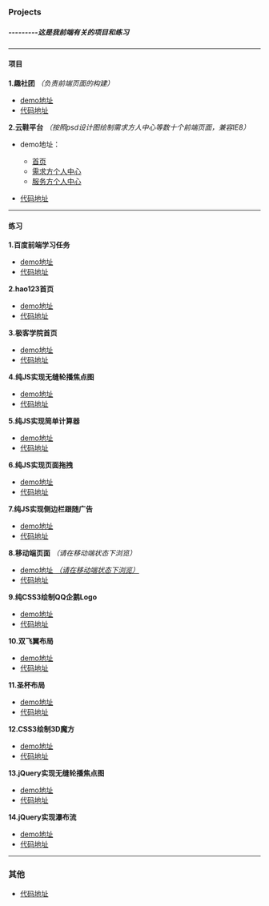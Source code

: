 ### Projects ###

#####  ---------这是我前端有关的项目和练习 #####
----------

#### 项目 ####

**1.趣社团**  *（负责前端页面的构建）*

- [demo地址](http://moxiufe.cn/Projects/asociations/views/homepage.html)
- [代码地址](https://github.com/moxiu-fe/Projects/tree/master/asociations)

**2.云鞋平台** *（按照psd设计图绘制需求方人中心等数十个前端页面，兼容IE8）*

- demo地址：
  - [首页](http://moxiufe.cn/Projects/yunxie/index.html)
  - [需求方个人中心](http://moxiufe.cn/Projects/yunxie/demander.html)
  - [服务方个人中心](http://moxiufe.cn/Projects/yunxie/server.html)

- [代码地址](https://github.com/moxiu-fe/Projects/tree/master/yunxie)

-------------------------
#### 练习 ####

**1.百度前端学习任务**

- [demo地址](http://moxiufe.cn/Projects/baiduIFE/task/task.html)
- [代码地址](https://github.com/moxiu-fe/Projects/tree/master/baiduIFE)

**2.hao123首页**

- [demo地址](http://moxiufe.cn/Projects/hao123HomePage/index.html)
- [代码地址](https://github.com/moxiu-fe/Projects/tree/master/hao123HomePage)

**3.极客学院首页**

- [demo地址](http://moxiufe.cn/Projects/jkxyHomePage/index.html)
- [代码地址](https://github.com/moxiu-fe/Projects/tree/master/jkxyHomePage)

**4.纯JS实现无缝轮播焦点图**

- [demo地址](http://moxiufe.cn/Projects/JavaScript/banner/index.html)
- [代码地址](https://github.com/moxiu-fe/Projects/tree/master/JavaScript/banner)

**5.纯JS实现简单计算器**

- [demo地址](http://moxiufe.cn/Projects/JavaScript/calculator/index.html)
- [代码地址](https://github.com/moxiu-fe/Projects/tree/master/JavaScript/calculator)

**6.纯JS实现页面拖拽**

- [demo地址](http://moxiufe.cn/Projects/JavaScript/drag/index.html)
- [代码地址](https://github.com/moxiu-fe/Projects/tree/master/JavaScript/drag)

**7.纯JS实现侧边栏跟随广告**

- [demo地址](http://moxiufe.cn/Projects/JavaScript/sidebarAds/index.html)
- [代码地址](https://github.com/moxiu-fe/Projects/tree/master/JavaScript/sidebarAds)

**8.移动端页面**  *（请在移动端状态下浏览）*

- [demo地址 *（请在移动端状态下浏览）*](http://moxiufe.cn/Projects/JavaScript/mobile/index.html)
- [代码地址](https://github.com/moxiu-fe/Projects/tree/master/JavaScript/mobile)

**9.纯CSS3绘制QQ企鹅Logo**

- [demo地址](http://moxiufe.cn/Projects/CSS3/qqLogo/index.html)
- [代码地址](https://github.com/moxiu-fe/Projects/tree/master/CSS3/qqLogo)

**10.双飞翼布局**

- [demo地址](http://moxiufe.cn/Projects/CSS3/flyingSwingLayout/index.html)
- [代码地址](https://github.com/moxiu-fe/Projects/tree/master/CSS3/flyingSwingLayout)

**11.圣杯布局**

- [demo地址](http://moxiufe.cn/Projects/CSS3/holyGrailLayout/index.html)
- [代码地址](https://github.com/moxiu-fe/Projects/tree/master/CSS3/holyGrailLayout)

**12.CSS3绘制3D魔方**

- [demo地址](http://moxiufe.cn/Projects/CSS3/3Dmargic/index.html)
- [代码地址](https://github.com/moxiu-fe/Projects/tree/master/CSS3/3Dmargic)

**13.jQuery实现无缝轮播焦点图**

- [demo地址](http://moxiufe.cn/Projects/jQuery/banner/index.html)
- [代码地址](https://github.com/moxiu-fe/Projects/tree/master/jQuery/banner)

**14.jQuery实现瀑布流**

- [demo地址](http://moxiufe.cn/Projects/jQuery/pinterestStyleLayout/index.html)
- [代码地址](https://github.com/moxiu-fe/Projects/tree/master/jQuery/pinterestStyleLayout)

-----------

### 其他 ###

- [代码地址](https://github.com/moxiu-fe/Projects)

